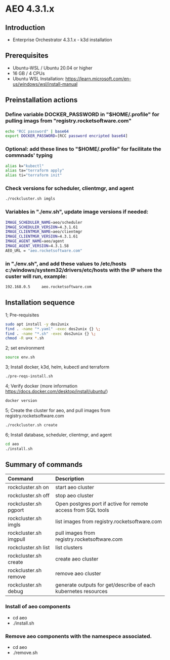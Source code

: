 # AEO 4.3.1.x

## Introduction

- Enterprise Orchestrator 4.3.1.x - k3d installation

## Prerequisites

- Ubuntu-WSL / Ubuntu 20.04 or higher
- 16 GB / 4 CPUs
- Ubuntu WSL Installation: https://learn.microsoft.com/en-us/windows/wsl/install-manual

## Preinstallation actions
### Define variable DOCKER_PASSWORD in "$HOME/.profile" for pulling imags from "registry.rocketsoftware.com"
```bash
echo "RCC password" | base64
export DOCKER_PASSWORD=[RCC password encripted base64]
```
### Optional: add these lines to "$HOME/.profile" for facilitate the commnads' typing
```bash
alias k="kubectl"
alias ta="terraform apply"
alias ti="terraform init"
```
### Check versions for scheduler, clientmgr, and agent
```bash
./rockcluster.sh imgls
```
### Variables in "./env.sh", update image versions if needed:
```bash
IMAGE_SCHEDULER_NAME=aeo/scheduler
IMAGE_SCHEDULER_VERSION=4.3.1.61
IMAGE_CLIENTMGR_NAME=aeo/clientmgr
IMAGE_CLIENTMGR_VERSION=4.3.1.61
IMAGE_AGENT_NAME=aeo/agent
IMAGE_AGENT_VERSION=4.3.1.58
AEO_URL = "aeo.rocketsoftware.com"
```

###  in "./env.sh", and add these values to /etc/hosts c:/windows/system32/drivers/etc/hosts with the IP where the custer will run, example:
```bash
192.168.0.5     aeo.rocketsoftware.com
```
## Installation sequence

1; Pre-requisites
```bash
sudo apt install -y dos2unix
find . -name "*.yaml" -exec dos2unix {} \;
find . -name "*.sh" -exec dos2unix {} \;
chmod -R u+x *.sh
```
2; set environment
```bash
source env.sh
```
3; Install docker, k3d, helm, kubectl and terraform
```bash
./pre-reqs-install.sh
```
4; Verify docker (more information https://docs.docker.com/desktop/install/ubuntu/)
```bash
docker version
```
5; Create the cluster for aeo, and pull images from registry.rocketsoftware.com
```bash
./rockcluster.sh create
```
6; Install database, scheduler, clientmgr, and agent
```bash
cd aeo
./install.sh
```
## Summary of commands

| Command | Description |
|:---|:---|
| rockcluster.sh on | start aeo cluster |
| rockcluster.sh off | stop aeo cluster |
| rockcluster.sh pgport | Open postgres port if active for remote access from SQL tools |
| rockcluster.sh imgls | list images from registry.rocketsoftware.com |
| rockcluster.sh imgpull | pull images from registry.rocketsoftware.com |
| rockcluster.sh list | list clusters |
| rockcluster.sh create | create aeo cluster |
| rockcluster.sh remove | remove aeo cluster |
| rockcluster.sh debug | generate outputs for get/describe of each kubernetes resources  |

### Install of aeo components

- cd aeo
- ./install.sh

### Remove aeo components with the namespece associated.

- cd aeo
- ./remove.sh
